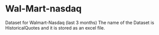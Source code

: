 # Wal-Mart-nasdaq
Dataset for Walmart-Nasdaq (last 3 months)
The name of the Dataset is HistoricalQuotes and it is stored as an excel file.
